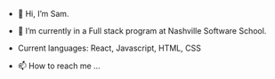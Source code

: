 - 👋 Hi, I’m Sam.

- 🌱 I’m currently in a Full stack program at Nashville Software School.

- Current languages: React, Javascript, HTML, CSS
- 📫 How to reach me ...

<!---
scarbine/scarbine is a ✨ special ✨ repository because its `README.md` (this file) appears on your GitHub profile.
You can click the Preview link to take a look at your changes.
--->
